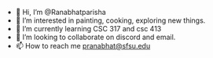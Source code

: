 - 👋 Hi, I’m @Ranabhatparisha
- 👀 I’m interested in painting, cooking, exploring new things.
- 🌱 I’m currently learning CSC 317 and csc 413
- 💞️ I’m looking to collaborate on discord and email.
- 📫 How to reach me pranabhat@sfsu.edu

<!---
Ranabhatparisha/Ranabhatparisha is a ✨ special ✨ repository because its `README.md` (this file) appears on your GitHub profile.
You can click the Preview link to take a look at your changes.
--->
